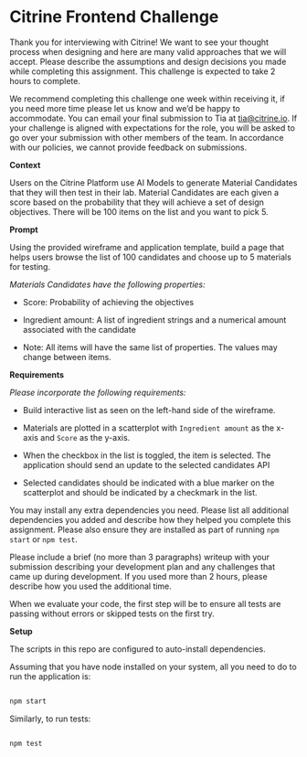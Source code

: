 

# **Citrine Frontend Challenge**

Thank you for interviewing with Citrine! We want to see your thought process when designing and here are many valid approaches that we will accept. Please describe the assumptions and design decisions you made while completing this assignment. This challenge is expected to take 2 hours to complete.

We recommend completing this challenge one week within receiving it, if you need more time please let us know and we’d be happy to accommodate. You can email your final submission to Tia at [tia@citrine.io](mailto:tia@citrine.io). If your challenge is aligned with expectations for the role, you will be asked to go over your submission with other members of the team. In accordance with our policies, we cannot provide feedback on submissions.


**Context**

Users on the Citrine Platform use AI Models to generate Material Candidates that they will then test in their lab. Material Candidates are each given a score based on the probability that they will achieve a set of design objectives. There will be 100 items on the list and you want to pick 5.

**Prompt**

Using the provided wireframe and application template, build a page that helps users browse the list of 100 candidates and choose up to 5 materials for testing.

*Materials Candidates have the following properties:*

- Score: Probability of achieving the objectives

- Ingredient amount: A list of ingredient strings and a numerical amount associated with the candidate

- Note: All items will have the same list of properties. The values may change between items.

**Requirements**

*Please incorporate the following requirements:*

- Build interactive list as seen on the left-hand side of the wireframe.

- Materials are plotted in a scatterplot with `Ingredient amount` as the x-axis and `Score` as the y-axis.

- When the checkbox in the list is toggled, the item is selected. The application should send an update to the selected candidates API

- Selected candidates should be indicated with a blue marker on the scatterplot and should be indicated by a checkmark in the list.

You may install any extra dependencies you need. Please list all additional dependencies you added and describe how they helped you complete this assignment. Please also ensure they are installed as part of running `npm start` or `npm test`.
  

Please include a brief (no more than 3 paragraphs) writeup with your submission describing your development plan and any challenges that came up during development. If you used more than 2 hours, please describe how you used the additional time.

  

When we evaluate your code, the first step will be to ensure all tests are passing without errors or skipped tests on the first try.

**Setup**

The scripts in this repo are configured to auto-install dependencies.

  

Assuming that you have node installed on your system, all you need to do to run the application is:

  

```sh

npm start

```

  

Similarly, to run tests:

  

```sh

npm test

